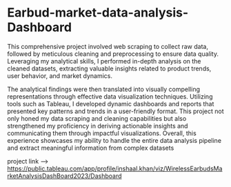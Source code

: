 # Earbud-market-data-analysis-Dashboard
This comprehensive project involved web scraping to collect raw data, followed by meticulous cleaning and preprocessing to ensure data quality. Leveraging my analytical skills, I performed in-depth analysis on the cleaned datasets, extracting valuable insights related to product trends, user behavior, and market dynamics.

The analytical findings were then translated into visually compelling representations through effective data visualization techniques. Utilizing tools such as Tableau, I developed dynamic dashboards and reports that presented key patterns and trends in a user-friendly format. This project not only honed my data scraping and cleaning capabilities but also strengthened my proficiency in deriving actionable insights and communicating them through impactful visualizations. Overall, this experience showcases my ability to handle the entire data analysis pipeline and extract meaningful information from complex datasets 

project link --> https://public.tableau.com/app/profile/inshaal.khan/viz/WirelessEarbudsMarketAnalysisDashBoard2023/Dashboard
